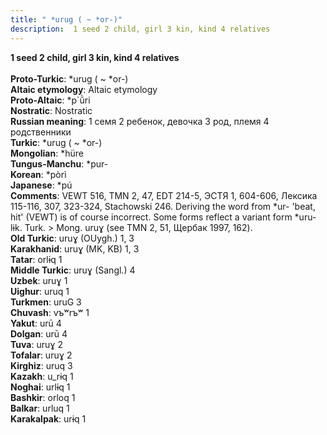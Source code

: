 ```yaml
---
title: " *urug ( ~ *or-)"
description:  1 seed 2 child, girl 3 kin, kind 4 relatives
---
```

<p data-pagefind-weight="0.5">
<strong> 1 seed 2 child, girl 3 kin, kind 4 relatives</strong><br><br>
<strong>Proto-Turkic</strong>:  *urug ( ~ *or-)<br>
<strong>Altaic etymology</strong>:  Altaic etymology<br>
<strong> Proto-Altaic</strong>:  *p`ŭ̀ri<br>
<strong>Nostratic</strong>:  Nostratic<br>
<strong>Russian meaning</strong>:  1 семя 2 ребенок, девочка 3 род, племя 4 родственники<br>
<strong>Turkic</strong>:  *urug ( ~ *or-)<br>
<strong>Mongolian</strong>:  *hüre<br>
<strong>Tungus-Manchu</strong>:  *pur-<br>
<strong>Korean</strong>:  *pòrì<br>
<strong>Japanese</strong>:  *pú<br>
<strong>Comments</strong>:  VEWT 516, TMN 2, 47, EDT 214-5, ЭСТЯ 1, 604-606, Лексика 115-116, 307, 323-324, Stachowski 246. Deriving the word from *ur- 'beat, hit' (VEWT) is of course incorrect. Some forms reflect a variant form *uru-lɨk. Turk. > Mong. uruɣ (see TMN 2, 51, Щербак 1997, 162).<br>
<strong>Old Turkic</strong>:  uruɣ (OUygh.) 1, 3<br>
<strong>Karakhanid</strong>:  uruɣ (MK, KB) 1, 3<br>
<strong>Tatar</strong>:  orlɨq 1<br>
<strong>Middle Turkic</strong>:  uruɣ (Sangl.) 4<br>
<strong>Uzbek</strong>:  uruɣ 1<br>
<strong>Uighur</strong>:  uruq 1<br>
<strong>Turkmen</strong>:  uruG 3<br>
<strong>Chuvash</strong>:  vъʷrъʷ 1<br>
<strong>Yakut</strong>:  urū 4<br>
<strong>Dolgan</strong>:  urū 4<br>
<strong>Tuva</strong>:  uruɣ 2<br>
<strong>Tofalar</strong>:  uruɣ 2<br>
<strong>Kirghiz</strong>:  uruq 3<br>
<strong>Kazakh</strong>:  u_rɨq 1<br>
<strong>Noghai</strong>:  urlɨq 1<br>
<strong>Bashkir</strong>:  orloq 1<br>
<strong>Balkar</strong>:  urluq 1<br>
<strong>Karakalpak</strong>:  urɨq 1<br>

</p>
